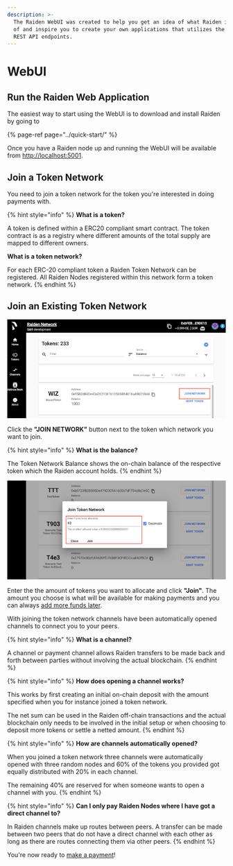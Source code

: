 ```yaml
---
description: >-
  The Raiden WebUI was created to help you get an idea of what Raiden is capable
  of and inspire you to create your own applications that utilizes the Raiden
  REST API endpoints.
---
```


# WebUI

## Run the Raiden Web Application

The easiest way to start using the WebUI is to download and install Raiden by going to

{% page-ref page="../quick-start/" %}

Once you have a Raiden node up and running the WebUI will be available from [http://localhost:5001](http://localhost:5001).

## Join a Token Network

You need to join a token network for the token you're interested in doing payments with. 

{% hint style="info" %}
**What is a token?** 

A token is defined within a ERC20 compliant smart contract. The token contract is as a registry where different amounts of the total supply are mapped to different owners.

**What is a token network?**

For each ERC-20 compliant token a Raiden Token Network can be registered. All Raiden Nodes registered within this network form a token network.
{% endhint %}

## Join an Existing Token Network

![](../.gitbook/assets/web_ui_join_network_1%20%281%29.png)

Click the **"JOIN NETWORK"** button next to the token which network you want to join.

{% hint style="info" %}
**What is the balance?**

The Token Network Balance shows the on-chain balance of the respective token which the Raiden account holds.
{% endhint %}

![](../.gitbook/assets/web_ui_join_network_2.png)

Enter the the amount of tokens you want to allocate and click **"Join"**. The amount you choose is what will be available for making payments and you can always [add more funds later](./#add-more-tokens).

With joining the token network channels have been automatically opened channels to connect you to your peers.

{% hint style="info" %}
**What is a channel?**

A channel or payment channel allows Raiden transfers to be made back and forth between parties without involving the actual blockchain.
{% endhint %}

{% hint style="info" %}
**How does opening a channel works?**

This works by first creating an initial on-chain deposit with the amount specified when you for instance joined a token network.

The net sum can be used in the Raiden off-chain transactions and the actual blockchain only needs to be involved in the initial setup or when choosing to deposit more tokens or settle a netted amount.
{% endhint %}

{% hint style="info" %}
**How are channels automatically opened?**

When you joined a token network three channels were automatically opened with three random nodes and 60% of the tokens you provided got equally distributed with 20% in each channel. 

The remaining 40% are reserved for when someone wants to open a channel with you.
{% endhint %}

{% hint style="info" %}
**Can I only pay Raiden Nodes where I have got a direct channel to?**

In Raiden channels make up routes between peers. A transfer can be made between two peers that do not have a direct channel with each other as long as there are routes connecting them via other peers.
{% endhint %}

You're now ready to [make a payment](./#make-a-payment)!

